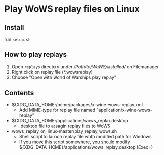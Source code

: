 # Play WoWS replay files on Linux

## Install
run `setup.sh`

## How to play replays
1. Open `replays` directory under */Path/to/WoWS/installed/* on Filemanager
2. Right click on replay file (*.wowsreplay)
3. Choose "Open with World of Warships play replay"

## Contents
- ${XDG_DATA_HOME}/mime/packages/x-wine-wows-replay.xml
	- Add MIME-type for replay file named "application/x-wine-wows-replay"
- ${XDG_DATA_HOME}/applications/wows_replay.desktop
	- .desktop file to assagin replay files to WoWS
- wows_replay_on_linux-master/play_replay_wows.sh
	- Shell script to launch replay file whth modified path for Windows
	- If you move this script somewhere, you should modify ${XDG_DATA_HOME}/applications/wows_replay.desktop (Exec=)

